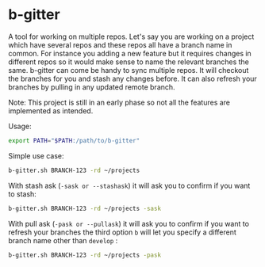 # b-gitter
A tool for working on multiple repos. Let's say you are working on a project which have several repos and these repos all have a branch name in common. For instance you adding a new feature but it requires changes in different repos so it would make sense to name the relevant branches the same. b-gitter can come be handy to sync multiple repos. It will checkout the branches for you and stash any changes before. It can also refresh your branches by pulling in any updated remote branch. 

Note: This project is still in an early phase so not all the features are implemented as intended.

Usage:
  ```bash
  export PATH="$PATH:/path/to/b-gitter"
  ```

  Simple use case:
  
  ```bash
  b-gitter.sh BRANCH-123 -rd ~/projects
  ```
  
  With stash ask (```-sask or --stashask```) it will ask you to confirm if you want to stash:
  
  ```bash
  b-gitter.sh BRANCH-123 -rd ~/projects -sask
  ```
  
  With pull ask (```-pask or --pullask```) it will ask you to confirm if you want to refresh your branches the third option ```b``` will let you specify a different branch name other than ```develop``` :
  
  ```bash
  b-gitter.sh BRANCH-123 -rd ~/projects -pask
  ```
